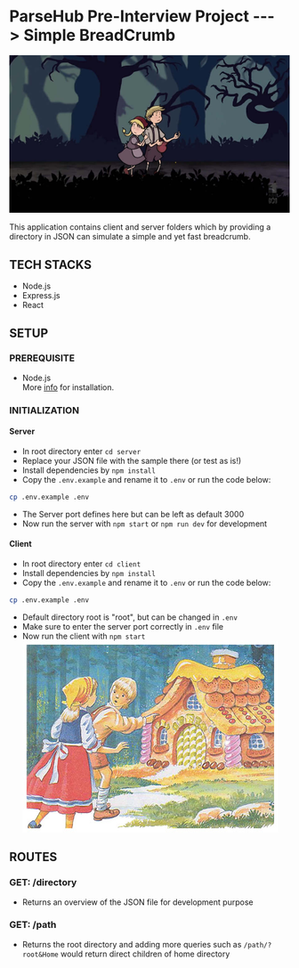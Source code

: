 # ParseHub Pre-Interview Project ---> Simple BreadCrumb

!["Breadcrumb"](https://github.com/alizmn/BreadCrumb-Express-React/blob/master/images/breadcrumbs-hansel-gretel.jpg?raw=true)

This application contains client and server folders which by providing a directory in JSON can simulate a simple and yet fast breadcrumb.

## TECH STACKS

- Node.js
- Express.js
- React

## SETUP

### PREREQUISITE

- Node.js<br/>
  More [info](https://nodejs.org/en/) for installation.

### INITIALIZATION

#### Server

- In root directory enter `cd server`
- Replace your JSON file with the sample there (or test as is!)
- Install dependencies by `npm install`
- Copy the `.env.example` and rename it to `.env` or run the code below:

```sh
cp .env.example .env
```

- The Server port defines here but can be left as default 3000
- Now run the server with `npm start` or `npm run dev` for development

#### Client

- In root directory enter `cd client`
- Install dependencies by `npm install`
- Copy the `.env.example` and rename it to `.env` or run the code below:

```sh
cp .env.example .env
```

- Default directory root is "root", but can be changed in `.env`
- Make sure to enter the server port correctly in `.env` file
- Now run the client with `npm start`
  !["Breadcrumb routes"](https://github.com/alizmn/BreadCrumb-Express-React/blob/master/images/breadcrumbs_editorial.jpg?raw=true)

## ROUTES

### GET: /directory

- Returns an overview of the JSON file for development purpose

### GET: /path

- Returns the root directory and adding more queries such as `/path/?root&Home` would return direct children of home directory

